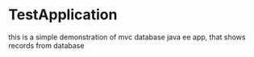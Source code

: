 # TestApplication
this is a simple demonstration of mvc database java ee app, that shows records from database
